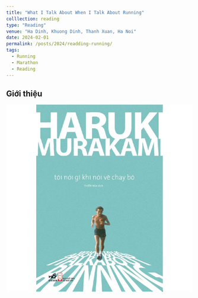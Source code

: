 ```yaml
---
title: "What I Talk About When I Talk About Running"
colllection: reading
type: "Reading"
venue: "Ha Dinh, Khuong Dinh, Thanh Xuan, Ha Noi"
date: 2024-02-01
permalink: /posts/2024/readding-running/
tags:
  - Running
  - Marathon
  - Reading
---
```


<head>
    <style type="text/css">
        figure{text-align: center;}
        math{text-align: center;}
    </style>
</head>

## Giới thiệu

<p align="center">
  <img src="/images/reading/toinoigikhinoivechaybo.jpg">
</p>